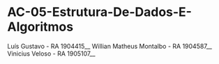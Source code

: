 # AC-05-Estrutura-De-Dados-E-Algoritmos



Luís Gustavo - RA 1904415__
Willian Matheus Montalbo - RA 1904587__
Vinicius Veloso - RA 1905107__
